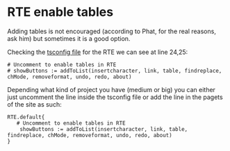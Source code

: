 # RTE enable tables

Adding tables is not encouraged (according to Phat, for the real reasons, ask him) but sometimes it is a good option.

Checking the [tsconfig file](https://github.com/t3kit/theme_t3kit/blob/master/Resources/Private/Extensions/Rtehtmlarea/PageTS/tsconfig.txt) for the RTE we can see at line 24,25:
```
# Uncomment to enable tables in RTE
# showButtons := addToList(insertcharacter, link, table, findreplace, chMode, removeformat, undo, redo, about)
```

Depending what kind of project you have (medium or big) you can either just uncomment the line inside the tsconfig file or add the line in the pagets of the site as such:

```
RTE.default{
   # Uncomment to enable tables in RTE
    showButtons := addToList(insertcharacter, link, table, findreplace, chMode, removeformat, undo, redo, about)
}
```




